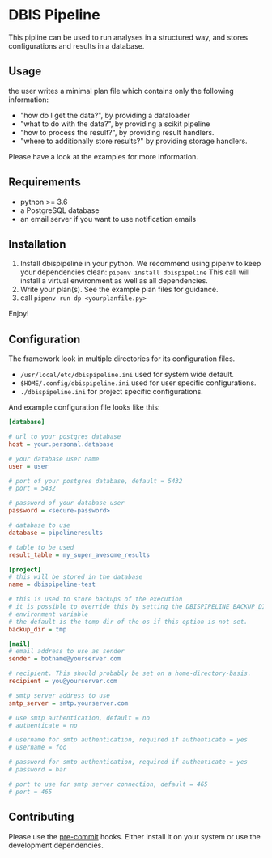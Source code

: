 # DBIS Pipeline
This pipline can be used to run analyses in a structured way, and stores
configurations and results in a database.

## Usage

the user writes a minimal plan file which contains only the following
information:
 * "how do I get the data?", by providing a dataloader
 * "what to do with the data?", by providing a scikit pipeline
 * "how to process the result?", by providing result handlers.
 * "where to additionally store results?" by providing storage handlers.


Please have a look at the examples for more information.

## Requirements

* python >= 3.6
* a PostgreSQL database
* an email server if you want to use notification emails


## Installation

1. Install dbispipeline in your python. We recommend using pipenv to keep your
   dependencies clean: `pipenv install dbispipeline`
   This call will install a virtual environment as well as all dependencies.
2. Write your plan(s). See the example plan files for guidance.
3. call `pipenv run dp <yourplanfile.py>`

Enjoy!


## Configuration
The framework look in multiple directories for its configuration files.
* `/usr/local/etc/dbispipeline.ini` used for system wide default.
* `$HOME/.config/dbispipeline.ini` used for user specific configurations.
* `./dbispipeline.ini` for project specific configurations.

And example configuration file looks like this:
```ini
[database]

# url to your postgres database
host = your.personal.database

# your database user name
user = user

# port of your postgres database, default = 5432
# port = 5432

# password of your database user
password = <secure-password>

# database to use
database = pipelineresults

# table to be used
result_table = my_super_awesome_results

[project]
# this will be stored in the database
name = dbispipeline-test

# this is used to store backups of the execution
# it is possible to override this by setting the DBISPIPELINE_BACKUP_DIR
# environment variable
# the default is the temp dir of the os if this option is not set.
backup_dir = tmp

[mail]
# email address to use as sender
sender = botname@yourserver.com

# recipient. This should probably be set on a home-directory-basis.
recipient = you@yourserver.com

# smtp server address to use
smtp_server = smtp.yourserver.com

# use smtp authentication, default = no
# authenticate = no

# username for smtp authentication, required if authenticate = yes
# username = foo

# password for smtp authentication, required if authenticate = yes
# password = bar

# port to use for smtp server connection, default = 465
# port = 465
```

## Contributing
Please use the [pre-commit](https://pre-commit.com/) hooks. Either install it
on your system or use the development dependencies.
